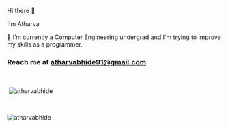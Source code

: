 Hi there 👋

I'm Atharva

🌱 I’m currently a Computer Engineering undergrad and I'm trying to improve my skills as a programmer.

<!--
**atharvabhide/atharvabhide** is a ✨ _special_ ✨ repository because its `README.md` (this file) appears on your GitHub profile.

Here are some ideas to get you started:

- 🔭 I’m currently working on ...
- 🌱 I’m currently learning ...
- 👯 I’m looking to collaborate on ...
- 🤔 I’m looking for help with ...
- 💬 Ask me about ...
- 📫 How to reach me: ...
- 😄 Pronouns: ...
- ⚡ Fun fact: ...
-->

<h3>Reach me at <a href="atharavbhide91@gmail.com">atharvabhide91@gmail.com</a></h3>

<br>

<p>&nbsp;<img align="center" src="https://github-readme-stats.vercel.app/api?username=atharavbhide&show_icons=true&locale=en&theme=gotham" alt="atharvabhide" /></p>
<br>

<p><img align="left" src="https://github-readme-stats.vercel.app/api/top-langs?username=atharavbhide&show_icons=true&locale=en&layout=compact&theme=gotham" alt="atharvabhide" /></p>
